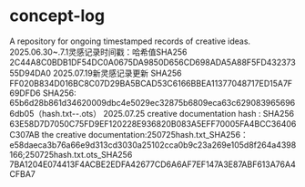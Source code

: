 # concept-log
A repository for ongoing timestamped records of creative ideas.
2025.06.30~.7.1灵感记录时间戳：哈希值SHA256          2C44A8C0BDB1DF54DC0A0675DA9850D656CD698ADA5A88F5FD43237355D94DA0
2025.07.19新灵感记录更新  SHA256          FF020B834D016BC8C07D29BA5BCAD53C6166BBEA11377048717ED15A7F69DFD6
SHA256: 65b6d28b861d34620009dbc4e5029ec32875b6809eca63c6290839656966db05（hash.txt--.ots）
2025.07.25 <Born to be her> creative documentation hash : SHA256          63E58D7D7050C75FD9EF120228E936820B083A5EFF70005FA4BCC36406C307AB
the creative documentation:250725hash.txt_SHA256：e58daeca3b76a66e9d313cd3030a25102cca0b9c23a269e105d8f264a4398166;250725hash.txt.ots_SHA256          7BA1204E074413F4ACBE2EDFA42677CD6A6AF7EF147A3E87ABF613A76A4CFBA7
